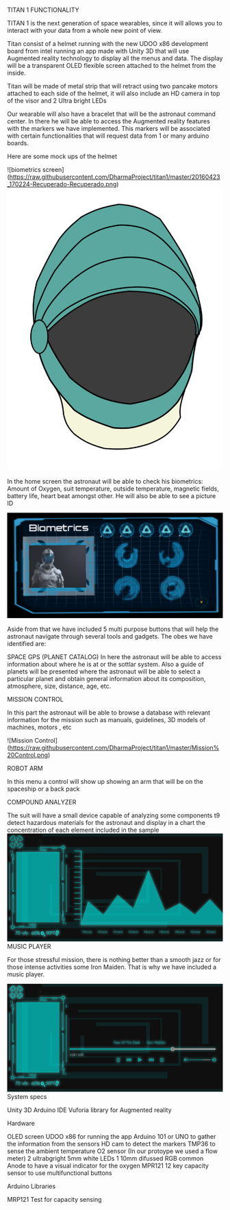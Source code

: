 TITAN 1 FUNCTIONALITY

TITAN 1 is the next generation of space wearables, since it will allows you to interact with your data from a whole new point of view.

Titan consist of a helmet running with the new UDOO x86 development board from intel running an app made with Unity 3D that will use Augmented reality technology to display all the menus and data. The display will be a transparent OLED flexible screen attached to the helmet from the inside.

Titan will be made of metal strip that will retract using two pancake motors attached to each side of the helmet, it will also include an HD camera in top of the visor and 2 Ultra bright LEDs 

Our wearable will also have a bracelet that will be the astronaut command center. In there he will be able to access the Augmented reality features with the markers we have implemented. This markers will be associated with certain functionalities that will request data from 1 or many arduino boards.

Here are some mock ups of the helmet

![biometrics screen] (https://raw.githubusercontent.com/DharmaProject/titan1/master/20160423_170224-Recuperado-Recuperado.png)
![biometrics screen](https://raw.githubusercontent.com/DharmaProject/titan1/master/20160423_170229-Recuperado.png)

In the home screen the astronaut will be able to check his biometrics:  Amount of Oxygen, suit temperature, outside temperature, magnetic fields, battery life, heart beat amongst other. He will also be able to see a picture ID

![biometrics screen](https://raw.githubusercontent.com/DharmaProject/titan1/master/biometrics%20screen.PNG)

Aside from that we have included 5 multi purpose buttons that will help the astronaut navigate through several tools and gadgets. The obes we have identified are:

SPACE GPS (PLANET CATALOG)
In here the astronaut will be able to access information about where he is at or the sottlar system.  Also a  guide of planets will be presented where the astronaut will be able to select a particular planet and obtain general information about its composition, atmosphere, size, distance, age, etc.

MISSION CONTROL

In this part the astronaut will be able to browse a database with relevant information for the mission such as manuals, guidelines, 3D models of machines, motors , etc 

 ![Mission Control] (https://raw.githubusercontent.com/DharmaProject/titan1/master/Mission%20Control.png)

ROBOT ARM

In this menu a control will show up showing an arm that will be on the spaceship or a back pack

COMPOUND ANALYZER

The suit will have a small device capable of analyzing some components t9 detect hazardous materials for the astronaut and display in a chart the concentration of each element included in the sample
![Compound Analyzer](https://raw.githubusercontent.com/DharmaProject/titan1/master/Compound%20Analyzer.png)
MUSIC PLAYER 

For those stressful mission, there is nothing better than a smooth jazz or for those intense activities some Iron Maiden. That is why we have included a music player.

![Compound Analyzer](https://raw.githubusercontent.com/DharmaProject/titan1/master/Reproductor.png)
System specs

Unity 3D
Arduino IDE
Vuforia library for Augmented reality

Hardware 

OLED screen
UDOO x86 for running the app
Arduino 101 or UNO to gather the information from the sensors
HD cam to detect the markers
TMP36 to sense the ambient temperature
O2 sensor (In our protoype we used a flow meter)
2 ultrabgright 5mm white LEDs
1 10mm difussed RGB common Anode to have a visual indicator for the oxygen
MPR121 12 key capacity sensor to use  multifunctional buttons

Arduino Libraries

MRP121 Test for capacity sensing

